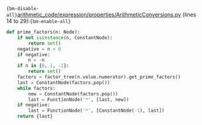 `{bm-disable-all}`[arithmetic_code/expression/properties/ArithmeticConversions.py](arithmetic_code/expression/properties/ArithmeticConversions.py) (lines 14 to 29):`{bm-enable-all}`

```python
def prime_factors(n: Node):
    if not isinstance(n, ConstantNode):
        return set()
    negative = n < 0
    if negative:
        n = -n
    if n in {0, 1, -1}:
        return set()
    factors = factor_tree(n.value.numerator).get_prime_factors()
    last = ConstantNode(factors.pop())
    while factors:
        new = ConstantNode(factors.pop())
        last = FunctionNode('*', [last, new])
    if negative:
        last = FunctionNode('*', [ConstantNode(-1), last])
    return {last}
```